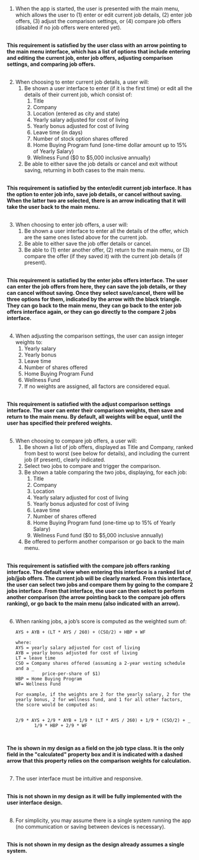 1. When the app is started, the user is presented with the main menu, which allows the user to (1) enter or edit current job details, (2) enter job offers, (3) adjust the comparison settings, or (4) compare job offers (disabled if no job offers were entered yet). <br /><br />

**This requirement is satisfied by the user class with an arrow pointing to the main menu interface, which has a list of options that include entering and editing the current job, enter job offers, adjusting comparison settings, and comparing job offers.** <br /><br />

2. When choosing to enter current job details, a user will:
   1. Be shown a user interface to enter (if it is the first time) or edit all the details of their current job, which consist of:
      1. Title
      2. Company
      3. Location (entered as city and state)
      4. Yearly salary adjusted for cost of living
      5. Yearly bonus adjusted for cost of living
      6. Leave time (in days)
      7. Number of stock option shares offered
      8. Home Buying Program fund (one-time dollar amount up to 15% of Yearly Salary)
      9. Wellness Fund ($0 to $5,000 inclusive annually)
   2. Be able to either save the job details or cancel and exit without saving, returning in both cases to the main menu. <br /><br />

**This requirement is satisfied by the enter/edit current job interface. It has the option to enter job info, save job details, or cancel without saving. When the latter two are selected, there is an arrow indicating that it will take the user back to the main menu.** <br /><br />

3. When choosing to enter job offers, a user will: 
   1. Be shown a user interface to enter all the details of the offer, which are the same ones listed above for the current job.
   2. Be able to either save the job offer details or cancel.
   3. Be able to (1) enter another offer, (2) return to the main menu, or (3) compare the offer (if they saved it) with the current job details (if present). <br /><br />

**This requirement is satisfied by the enter jobs offers interface. The user can enter the job offers from here, they can save the job details, or they can cancel without saving. Once they select save/cancel, there will be three options for them, indicated by the arrow with the black triangle. They can go back to the main menu, they can go back to the enter job offers interface again, or they can go directly to the compare 2 jobs interface.** <br /><br />
  
4. When adjusting the comparison settings, the user can assign integer weights to:
   1. Yearly salary
   2. Yearly bonus
   3. Leave time
   4. Number of shares offered
   5. Home Buying Program Fund
   6. Wellness Fund
   7. If no weights are assigned, all factors are considered equal. <br /><br />

**This requirement is satisfied with the adjust comparison settings interface. The user can enter their comparison weights, then save and return to the main menu. By default, all weights will be equal, until the user has specified their prefered weights.** <br /><br />
 
5. When choosing to compare job offers, a user will:
   1. Be shown a list of job offers, displayed as Title and Company, ranked from best to worst (see below for details), and including the current job (if present), clearly indicated.
   2. Select two jobs to compare and trigger the comparison.
   3. Be shown a table comparing the two jobs, displaying, for each job:
      1. Title
      2. Company
      3. Location
      4. Yearly salary adjusted for cost of living
      5. Yearly bonus adjusted for cost of living
      6. Leave time
      7. Number of shares offered
      8. Home Buying Program fund (one-time up to 15% of Yearly Salary)
      9. Wellness Fund fund ($0 to $5,000 inclusive annually)
   4. Be offered to perform another comparison or go back to the main menu. <br /><br />

**This requirement is satisfied with the compare job offers ranking interface. The default view when entering this interface is a ranked list of job/jjob offers. The current job will be clearly marked. From this interface, the user can select two jobs and compare them by going to the compare 2 jobs interface. From that interface, the user can then select to perform another comparison (the arrow pointing back to the compare job offers ranking), or go back to the main menu (also indicated with an arrow).** <br /><br />

6. When ranking jobs, a job’s score is computed as the weighted sum of:
    ```
    AYS + AYB + (LT * AYS / 260) + (CSO/2) + HBP + WF
    
    where:
    AYS = yearly salary adjusted for cost of living
    AYB = yearly bonus adjusted for cost of living
    LT = leave time
    CSO = Company shares offered (assuming a 2-year vesting schedule and a _ 
              price-per-share of $1)
    HBP = Home Buying Program
    WF= Wellness Fund
   ```
   ```
   For example, if the weights are 2 for the yearly salary, 2 for the 
   yearly bonus, 2 for wellness fund, and 1 for all other factors, 
   the score would be computed as:
    
    
   2/9 * AYS + 2/9 * AYB + 1/9 * (LT * AYS / 260) + 1/9 * (CSO/2) + _ 
          1/9 * HBP + 2/9 * WF
   ```
   <br />

**The is shown in my design as a field on the job type class. It is the only field in the "calculated" property box and it is indicated with a dashed arrow that this property relies on the comparison weights for calculation.** <br /><br />

7. The user interface must be intuitive and responsive. <br /><br />

**This is not shown in my design as it will be fully implemented with the user interface design.** <br /><br />

8. For simplicity, you may assume there is a single system running the app (no communication or saving between devices is necessary). <br /><br />

**This is not shown in my design as the design already assumes a single system.** <br /><br />